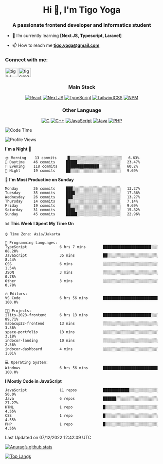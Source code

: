 
<h1 align="center">Hi 👋, I'm Tigo Yoga</h1>
<h3 align="center">A passionate frontend developer and Informatics student</h3>

- 🌱 I’m currently learning **[Next JS, Typescript, Laravel]**

- 📫 How to reach me **tigo.yoga@gmail.com**

<h3 align="left">Connect with me:</h3>
<p align="left">
<a href="https://linkedin.com/in/tigo s yoga" target="blank"><img align="center" src="https://raw.githubusercontent.com/rahuldkjain/github-profile-readme-generator/master/src/images/icons/Social/linked-in-alt.svg" alt="tigo s yoga" height="30" width="40" /></a>
<a href="https://instagram.com/tigoyoga" target="blank"><img align="center" src="https://raw.githubusercontent.com/rahuldkjain/github-profile-readme-generator/master/src/images/icons/Social/instagram.svg" alt="tigoyoga" height="30" width="40" /></a>
</p>



<h3 align="center">Main Stack</h3>
<div align="center">
  
  <a href="">![React](https://img.shields.io/badge/react-%2320232a.svg?style=for-the-badge&logo=react&logoColor=%2361DAFB)</a>
  <a href="">![Next JS](https://img.shields.io/badge/Next-black?style=for-the-badge&logo=next.js&logoColor=white)</a>
   <a href="">![TypeScript](https://img.shields.io/badge/typescript-%23007ACC.svg?style=for-the-badge&logo=typescript&logoColor=white)</a>
  <a href="">![TailwindCSS](https://img.shields.io/badge/tailwindcss-%2338B2AC.svg?style=for-the-badge&logo=tailwind-css&logoColor=white)</a>
  <a href="">![NPM](https://img.shields.io/badge/NPM-%23000000.svg?style=for-the-badge&logo=npm&logoColor=white)</a>
</div>
<h3 align="center">Other Language</h3>
<div align="center">
  
  <a href="">![C](https://img.shields.io/badge/c-%2300599C.svg?style=for-the-badge&logo=c&logoColor=white)</a>
  <a href="">![C++](https://img.shields.io/badge/c++-%2300599C.svg?style=for-the-badge&logo=c%2B%2B&logoColor=white)</a>
  <a href="">![JavaScript](https://img.shields.io/badge/javascript-%23323330.svg?style=for-the-badge&logo=javascript&logoColor=%23F7DF1E)</a>
  <a href="">![Java](https://img.shields.io/badge/java-%23ED8B00.svg?style=for-the-badge&logo=java&logoColor=white)</a>
  <a href="">![PHP](https://img.shields.io/badge/php-%23777BB4.svg?style=for-the-badge&logo=php&logoColor=white)</a>
</div>

<!--START_SECTION:waka-->
![Code Time](http://img.shields.io/badge/Code%20Time-76%20hrs%2043%20mins-blue)

![Profile Views](http://img.shields.io/badge/Profile%20Views-0-blue)

**I'm a Night 🦉** 

```text
🌞 Morning    13 commits     █░░░░░░░░░░░░░░░░░░░░░░░░   6.63% 
🌆 Daytime    46 commits     █████░░░░░░░░░░░░░░░░░░░░   23.47% 
🌃 Evening    118 commits    ███████████████░░░░░░░░░░   60.2% 
🌙 Night      19 commits     ██░░░░░░░░░░░░░░░░░░░░░░░   9.69%

```
📅 **I'm Most Productive on Sunday** 

```text
Monday       26 commits     ███░░░░░░░░░░░░░░░░░░░░░░   13.27% 
Tuesday      35 commits     ████░░░░░░░░░░░░░░░░░░░░░   17.86% 
Wednesday    26 commits     ███░░░░░░░░░░░░░░░░░░░░░░   13.27% 
Thursday     14 commits     █░░░░░░░░░░░░░░░░░░░░░░░░   7.14% 
Friday       19 commits     ██░░░░░░░░░░░░░░░░░░░░░░░   9.69% 
Saturday     31 commits     ████░░░░░░░░░░░░░░░░░░░░░   15.82% 
Sunday       45 commits     █████░░░░░░░░░░░░░░░░░░░░   22.96%

```


📊 **This Week I Spent My Time On** 

```text
⌚︎ Time Zone: Asia/Jakarta

💬 Programming Languages: 
TypeScript               6 hrs 7 mins        ██████████████████████░░░   88.28% 
JavaScript               35 mins             ██░░░░░░░░░░░░░░░░░░░░░░░   8.44% 
CSS                      6 mins              ░░░░░░░░░░░░░░░░░░░░░░░░░   1.54% 
JSON                     3 mins              ░░░░░░░░░░░░░░░░░░░░░░░░░   0.78% 
Other                    3 mins              ░░░░░░░░░░░░░░░░░░░░░░░░░   0.78%

🔥 Editors: 
VS Code                  6 hrs 56 mins       █████████████████████████   100.0%

🐱‍💻 Projects: 
ilits-2023-frontend      6 hrs 13 mins       ██████████████████████░░░   89.71% 
mabacup22-frontend       13 mins             ░░░░░░░░░░░░░░░░░░░░░░░░░   3.36% 
space-portfolio          13 mins             ░░░░░░░░░░░░░░░░░░░░░░░░░   3.18% 
indocor-landing          10 mins             ░░░░░░░░░░░░░░░░░░░░░░░░░   2.56% 
indocor-dashboard        4 mins              ░░░░░░░░░░░░░░░░░░░░░░░░░   1.01%

💻 Operating System: 
Windows                  6 hrs 56 mins       █████████████████████████   100.0%

```

**I Mostly Code in JavaScript** 

```text
JavaScript               11 repos            ████████████░░░░░░░░░░░░░   50.0% 
Java                     6 repos             ██████░░░░░░░░░░░░░░░░░░░   27.27% 
HTML                     1 repo              █░░░░░░░░░░░░░░░░░░░░░░░░   4.55% 
CSS                      1 repo              █░░░░░░░░░░░░░░░░░░░░░░░░   4.55% 
PHP                      1 repo              █░░░░░░░░░░░░░░░░░░░░░░░░   4.55%

```



 Last Updated on 07/12/2022 12:42:09 UTC
<!--END_SECTION:waka-->

[![Anurag’s github stats](https://github-readme-stats.vercel.app/api?username=tigoyoga)](https://github.com/tigoyoga)

[![Top Langs](https://github-readme-stats.vercel.app/api/top-langs/?username=tigoyoga&layout=compact)](https://github.com/tigoyoga)
